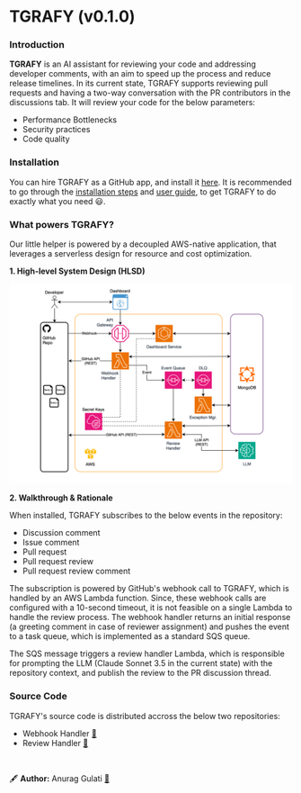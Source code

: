 # TGRAFY (v0.1.0)

### Introduction
**TGRAFY** is an AI assistant for reviewing your code and addressing developer comments, with an aim to speed up the process and reduce release timelines. In its current state, TGRAFY supports reviewing pull requests and having a two-way conversation with the PR contributors in the discussions tab. It will review your code for the below parameters:

<ul>
  <li>Performance Bottlenecks</li>
  <li>Security practices</li>
  <li>Code quality</li>
</ul>

### Installation
You can hire TGRAFY as a GitHub app, and install it [here](https://github.com/apps/tgrafy). It is recommended to go through the [installation steps](https://example.com) and [user guide](https://example.com), to get TGRAFY to do exactly what you need 😃. 

### What powers TGRAFY?
Our little helper is powered by a decoupled AWS-native application, that leverages a serverless design for resource and cost optimization.

**1. High-level System Design (HLSD)**

<img src="./assets/tgrafy-to-be.drawio-2.svg" alt="High Level System Design" />

**2. Walkthrough & Rationale**

When installed, TGRAFY subscribes to the below events in the repository:

<ul>
  <li>Discussion comment</li>
  <li>Issue comment</li>
  <li>Pull request</li>
  <li>Pull request review</li>
  <li>Pull request review comment</li>
</ul>

The subscription is powered by GitHub's webhook call to TGRAFY, which is handled by an AWS Lambda function. Since, these webhook calls are configured with a 10-second timeout, it is not feasible on a single Lambda to handle the review process. The webhook handler returns an initial response (a greeting comment in case of reviewer assignment) and pushes the event to a task queue, which is implemented as a standard SQS queue.

The SQS message triggers a review handler Lambda, which is responsible for prompting the LLM (Claude Sonnet 3.5 in the current state) with the repository context, and publish the review to the PR discussion thread.

### Source Code
TGRAFY's source code is distributed accross the below two repositories:

- Webhook Handler [🔗](https://github.com/agulati02/webhook-handler-lambda)
- Review Handler [🔗](https://example.com)

<br/>

🖋️ **Author:** Anurag Gulati [🔗](https://github.com/agulati02)

